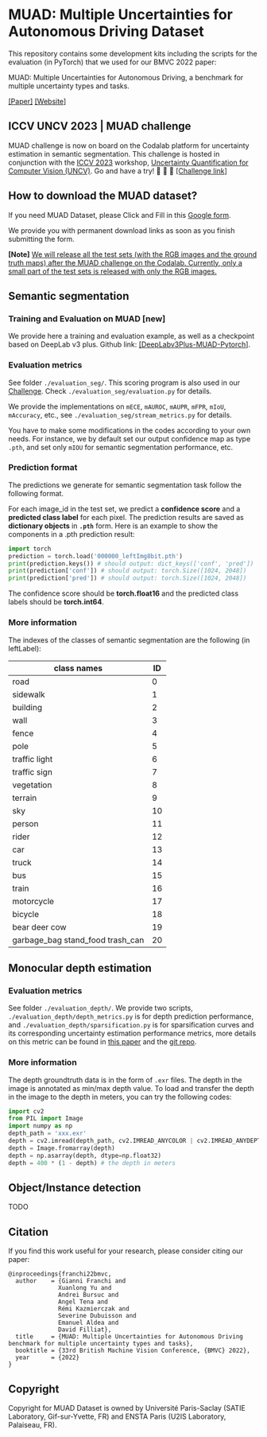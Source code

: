 # MUAD: Multiple Uncertainties for Autonomous Driving Dataset

This repository contains some development kits including the scripts for the evaluation (in PyTorch) that we used for our BMVC 2022 paper: 

MUAD: Multiple Uncertainties for Autonomous Driving, a benchmark for multiple uncertainty types and tasks.

[[Paper]](https://arxiv.org/abs/2203.01437) [[Website]](https://muad-dataset.github.io/) 

## ICCV UNCV 2023 | MUAD challenge
MUAD challenge is now on board on the Codalab platform for uncertainty estimation in semantic segmentation. This challenge is hosted in conjunction with the [ICCV 2023](https://iccv2023.thecvf.com/) workshop, [Uncertainty Quantification for Computer Vision (UNCV)](https://uncv2023.github.io/). Go and have a try! 🚀 🚀 🚀 [[Challenge link]](https://codalab.lisn.upsaclay.fr/competitions/8007)

## How to download the MUAD dataset?

If you need MUAD Dataset, please Click and Fill in this [Google form](https://docs.google.com/forms/d/e/1FAIpQLSfTyCCPoO-MrVWKrp5hqyy4Bp9wZKh2Ww7_0MRnk-uu4Wf1yA/viewform?usp=sf_link).

We provide you with permanent download links as soon as you finish submitting the form.

**[Note]** <u>We will release all the test sets (with the RGB images and the ground truth maps) after the MUAD challenge on the Codalab. Currently, only a small part of the test sets is released with only the RGB images.</u>


## Semantic segmentation


### Training and Evaluation on MUAD [__new__]
We provide here a training and evaluation example, as well as a checkpoint based on DeepLab v3 plus. 
Github link: [[DeepLabv3Plus-MUAD-Pytorch]](https://github.com/ENSTA-U2IS/DeepLabV3Plus-MUAD-Pytorch).


### Evaluation metrics
See folder `./evaluation_seg/`. This scoring program is also used in our [Challenge](https://codalab.lisn.upsaclay.fr/competitions/8007). Check `./evaluation_seg/evaluation.py` for details.

We provide the implementations on `mECE`, `mAUROC`, `mAUPR`, `mFPR`, `mIoU`, `mAccuracy`, etc., see `./evaluation_seg/stream_metrics.py` for details.

You have to make some modifications in the codes according to your own needs. For instance, we by default set our output confidence map as type `.pth`, and set only `mIOU` for semantic segmentation performance, etc.

### Prediction format
The predictions we generate for semantic segmentation task follow the following format.

For each image_id in the test set, we predict a __confidence score__ and a __predicted class label__ for each pixel. The prediction results are saved as __dictionary objects__ in __`.pth`__ form. Here is an example to show the components in a .pth prediction result:

```python
import torch
prediction = torch.load('000000_leftImg8bit.pth')
print(prediction.keys()) # should output: dict_keys(['conf', 'pred'])
print(prediction['conf']) # should output: torch.Size([1024, 2048])
print(prediction['pred']) # should output: torch.Size([1024, 2048])
```
The confidence score should be __torch.float16__ and the predicted class labels should be __torch.int64__.

### More information
The indexes of the classes of semantic segmentation are the following (in leftLabel):

| **class names**                       | **ID** |
|----------------------------------------|---------|
| road                                   | 0       |
| sidewalk                               | 1       |
| building                               | 2       |
| wall                                   | 3       |
| fence                                  | 4       |
| pole                                   | 5       |
| traffic light                          | 6       |
| traffic sign                           | 7       |
| vegetation                             | 8       |
| terrain                                | 9       |
| sky                                    | 10      |
| person                                 | 11      |
| rider                                  | 12      |
| car                                    | 13      |
| truck                                  | 14      |
| bus                                    | 15      |
| train                                  | 16      |
| motorcycle                             | 17      |
| bicycle                                | 18      |
| bear deer cow                          | 19      |
| garbage_bag stand_food trash_can       | 20      |

## Monocular depth estimation

### Evaluation metrics
See folder `./evaluation_depth/`. We provide two scripts, `./evaluation_depth/depth_metrics.py` is for depth prediction performance, and `./evaluation_depth/sparsification.py` is for sparsification curves and its corresponding uncertainty estimation performance metrics, more details on this metric can be found in [this paper](https://openaccess.thecvf.com/content_CVPR_2020/html/Poggi_On_the_Uncertainty_of_Self-Supervised_Monocular_Depth_Estimation_CVPR_2020_paper.html) and the [git repo](https://github.com/mattpoggi/mono-uncertainty).

### More information
The depth groundtruth data is in the form of `.exr` files. The depth in the image is annotated as min/max depth value. To load and transfer the depth in the image to the depth in meters, you can try the following codes:
```python
import cv2
from PIL import Image
import numpy as np
depth_path = 'xxx.exr'
depth = cv2.imread(depth_path, cv2.IMREAD_ANYCOLOR | cv2.IMREAD_ANYDEPTH)
depth = Image.fromarray(depth)
depth = np.asarray(depth, dtype=np.float32)
depth = 400 * (1 - depth) # the depth in meters
```

## Object/Instance detection
TODO

## Citation
If you find this work useful for your research, please consider citing our paper:
```
@inproceedings{franchi22bmvc,
  author    = {Gianni Franchi and 
              Xuanlong Yu and 
              Andrei Bursuc and 
              Angel Tena and 
              Rémi Kazmierczak and 
              Severine Dubuisson and 
              Emanuel Aldea and 
              David Filliat},
  title     = {MUAD: Multiple Uncertainties for Autonomous Driving benchmark for multiple uncertainty types and tasks},
  booktitle = {33rd British Machine Vision Conference, {BMVC} 2022},
  year      = {2022}
}
```

## Copyright
Copyright for MUAD Dataset is owned by Université Paris-Saclay (SATIE Laboratory, Gif-sur-Yvette, FR) and ENSTA Paris (U2IS Laboratory, Palaiseau, FR).
